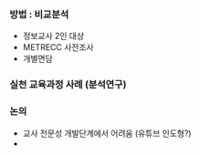 ### 방법  : 비교분석
* 정보교사 2인 대상
* METRECC 사전조사
* 개별면담

### 실천 교육과정 사례 (분석연구)

### 논의
* 교사 전문성 개발단계에서 어려움 (유튜브 인도형?)
* 